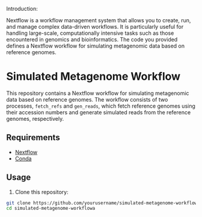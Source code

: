 Introduction:

Nextflow is a workflow management system that allows you to create, run, and manage complex data-driven workflows. It is particularly useful for handling large-scale, computationally intensive tasks such as those encountered in genomics and bioinformatics. The code you provided defines a Nextflow workflow for simulating metagenomic data based on reference genomes.

# Simulated Metagenome Workflow

This repository contains a Nextflow workflow for simulating metagenomic data based on reference genomes. The workflow consists of two processes, `fetch_refs` and `gen_reads`, which fetch reference genomes using their accession numbers and generate simulated reads from the reference genomes, respectively.

## Requirements

- [Nextflow](https://www.nextflow.io/docs/latest/getstarted.html#installation)
- [Conda](https://conda.io/projects/conda/en/latest/user-guide/install/index.html)

## Usage

1. Clone this repository:

```bash
git clone https://github.com/yourusername/simulated-metagenome-workflow.git
cd simulated-metagenome-workflowa
